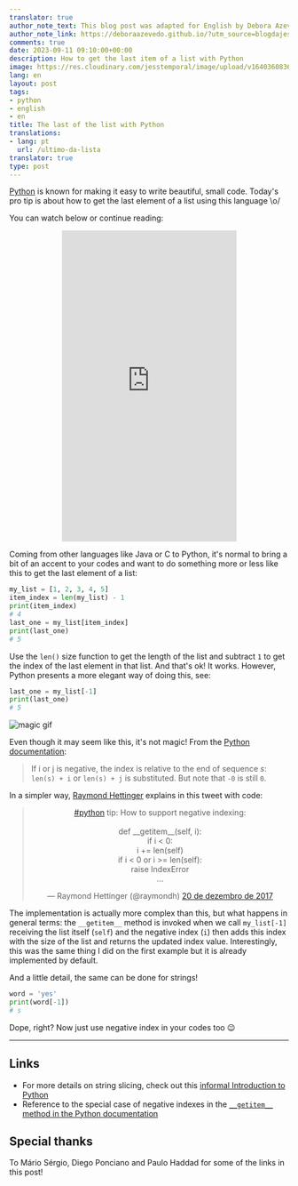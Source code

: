 ```yaml
---
translator: true
author_note_text: This blog post was adapted for English by Debora Azevedo.
author_note_link: https://deboraazevedo.github.io/?utm_source=blogdajess
comments: true
date: 2023-09-11 09:10:00+00:00
description: How to get the last item of a list with Python
image: https://res.cloudinary.com/jesstemporal/image/upload/v1640360836/covers/pro_tip_voc9gk.png
lang: en
layout: post
tags:
- python
- english
- en
title: The last of the list with Python
translations:
- lang: pt
  url: /ultimo-da-lista
translator: true
type: post
---
```



[Python](https://www.python.org/) is known for making it easy to write beautiful, small code. Today's pro tip is about how to get the last element of a list using this language \o/

You can watch below or continue reading:

<center>
<iframe width="315px" height="560"
src="https://www.youtube.com/embed/VyJzt_HmTlk"
title="YouTube video player"
frameborder="0"
allow="accelerometer; autoplay; clipboard-write; encrypted-media; gyroscope; picture-in-picture; web-share"
allowfullscreen></iframe>
</center>

Coming from other languages like Java or C to Python, it's normal to bring a bit of an accent to your codes and want to do something more or less like this to get the last element of a list:

```python
my_list = [1, 2, 3, 4, 5]
item_index = len(my_list) - 1
print(item_index)
# 4
last_one = my_list[item_index]
print(last_one)
# 5
```

Use the `len()` size function to get the length of the list and subtract `1` to get the index of the last element in that list. And that's ok! It works. However, Python presents a more elegant way of doing this, see:

```python
last_one = my_list[-1]
print(last_one)
# 5
```

![magic gif](https://media.giphy.com/media/12NUbkX6p4xOO4/giphy.gif)

Even though it may seem like this, it's not magic! From the [Python documentation](https://docs.python.org/3/library/stdtypes.html#common-sequence-operations):

> If i or j is negative, the index is relative to the end of sequence _s_: `len(s) + i` or `len(s) + j` is substituted. But note that `-0` is still `0`.

In a simpler way, [Raymond Hettinger](https://twitter.com/raymondh) explains in this tweet with code:

<center>
<blockquote class="twitter-tweet" data-lang="pt"><p lang="en" dir="ltr"><a href="https://twitter.com/hashtag/python?src=hash&amp;ref_src=twsrc%5Etfw">#python</a> tip:  How to support negative indexing:<br><br>def __getitem__(self, i):<br>    if i &lt; 0:<br>        i += len(self)<br>    if i &lt; 0 or i &gt;= len(self):<br>        raise IndexError<br>    ...</p>&mdash; Raymond Hettinger (@raymondh) <a href="https://twitter.com/raymondh/status/943615980650971136?ref_src=twsrc%5Etfw">20 de dezembro de 2017</a></blockquote>
<script async src="https://platform.twitter.com/widgets.js" charset="utf-8"></script>
</center>

The implementation is actually more complex than this, but what happens in general terms: the `__getitem__` method is invoked when we call `my_list[-1]` receiving the list itself (`self`) and the negative index (`i`) then adds this index with the size of the list and returns the updated index value. Interestingly, this was the same thing I did on the first example but it is already implemented by default.

And a little detail, the same can be done for strings!

```python
word = 'yes'
print(word[-1])
# s
```

Dope, right? Now just use negative index in your codes too 😉

---

## Links

- For more details on string slicing, check out this [informal Introduction to Python](https://docs.python.org/3.6/tutorial/introduction.html)
- Reference to the special case of negative indexes in the  [`__getitem__` method in the Python documentation](https://docs.python.org/3/reference/datamodel.html#object.__getitem__)

## Special thanks

To Mário Sérgio, Diego Ponciano and Paulo Haddad for some of the links in this post!